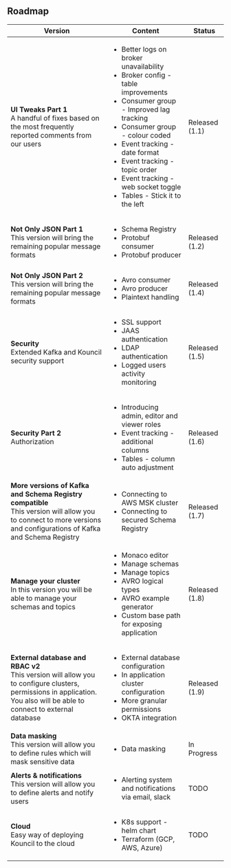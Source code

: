 ## Roadmap

| Version                                                                                                                                                                          | Content                                                                                                                                                                                                                                                                                                                                                              | Status         |
|----------------------------------------------------------------------------------------------------------------------------------------------------------------------------------|----------------------------------------------------------------------------------------------------------------------------------------------------------------------------------------------------------------------------------------------------------------------------------------------------------------------------------------------------------------------|----------------|
| <b> UI Tweaks Part 1 </b> <br> A handful of fixes based on the most frequently reported comments from our users                                                                  | <ul> <li> Better logs on broker unavailability <li> Broker config - table improvements </li> <li> Consumer group - Improved lag tracking </li> <li> Consumer group - colour coded </li> <li> Event tracking - date format </li> <li> Event tracking - topic order </li> <li> Event tracking - web socket toggle </li> <li> Tables - Stick it to the left </li> </ul> | Released (1.1) |
| <b> Not Only JSON Part 1 </b> <br> This version will bring the remaining popular message formats                                                                                 | <ul> <li> Schema Registry </li> <li> Protobuf consumer </li><li> Protobuf producer </li> </ul>                                                                                                                                                                                                                                                                       | Released (1.2) |
| <b> Not Only JSON Part 2 </b> <br> This version will bring the remaining popular message formats                                                                                 | <ul> <li> Avro consumer </li> <li> Avro producer </li><li> Plaintext handling </li> </ul>                                                                                                                                                                                                                                                                            | Released (1.4) |
| <b> Security </b> <br> Extended Kafka and Kouncil security support                                                                                                               | <ul> <li> SSL support </li> <li> JAAS authentication </li> <li> LDAP authentication </li> <li> Logged users activity monitoring </li> </ul>                                                                                                                                                                                                                          | Released (1.5) |
| <b> Security Part 2 </b> <br> Authorization                                                                                                                                      | <ul> <li> Introducing admin, editor and viewer roles </li> <li> Event tracking - additional columns </li> <li> Tables - column auto adjustment </li> </ul>                                                                                                                                                                                                           | Released (1.6) |
| <b> More versions of Kafka and Schema Registry compatible </b> <br> This version will allow you to connect to more versions and configurations of Kafka and Schema Registry      | <ul> <li> Connecting to AWS MSK cluster </li> <li> Connecting to secured Schema Registry </li> </ul>                                                                                                                                                                                                                                                                 | Released (1.7) |
| <b> Manage your cluster </b> <br> In this version you will be able to manage your schemas and topics                                                                             | <ul> <li> Monaco editor </li> <li> Manage schemas </li> <li> Manage topics </li> <li> AVRO logical types </li> <li> AVRO example generator </li> <li> Custom base path for exposing application </li> </ul>                                                                                                                                                          | Released (1.8) |
| <b> External database and RBAC v2 </b> <br> This version will allow you to configure clusters, permissions in application. You also will be able to connect to external database | <ul> <li> External database configuration </li> <li> In application cluster configuration </li> <li> More granular permissions </li> <li> OKTA integration </li> </ul>                                                                                                                                                                                               | Released (1.9) |
| <b> Data masking </b> <br> This version will allow you to define rules which will mask sensitive data                                                                            | <ul> <li> Data masking </li> </ul>                                                                                                                                                                                                                                                                                                                                   | In Progress    |
| <b> Alerts & notifications </b> <br> This version will allow you to define alerts and notify users                                                                               | <ul> <li> Alerting system and notifications via email, slack </li> </ul>                                                                                                                                                                                                                                                                                             | TODO           |
| <b> Cloud </b> <br> Easy way of deploying Kouncil to the cloud                                                                                                                   | <ul> <li> K8s support - helm chart </li> <li> Terraform (GCP, AWS, Azure) </li> </ul>                                                                                                                                                                                                                                                                                | TODO           |


